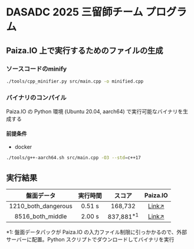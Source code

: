 # DASADC 2025 三留師チーム プログラム

## Paiza.IO 上で実行するためのファイルの生成
### ソースコードのminify
```bash
./tools/cpp_minifier.py src/main.cpp -o minified.cpp
```

### バイナリのコンパイル
Paiza.IO の Python 環境 (Ubuntu 20.04, aarch64) で実行可能なバイナリを生成する

#### 前提条件
- docker

```bash
./tools/g++-aarch64.sh src/main.cpp -O3 --std=c++17
```

## 実行結果
|盤面データ|実行時間|スコア|Paiza.IO|
|:-:|:-:|:-:|:-:|
|1210_both_dangerous|0.51 s|168,732|[Link↗](https://paiza.io/projects/4KNdhAuXG0btu4KtwJpgIQ)|
|8516_both_middle|2.00 s|837,881<sup>*1</sup>|[Link↗](https://paiza.io/projects/8tkIim70mUrI-UIyjmtlzQ)|

*1: 盤面データパックが Paiza.IO の入力ファイル制限に引っかかるので、外部サーバーに配置。Python スクリプトでダウンロードしてバイナリを実行
